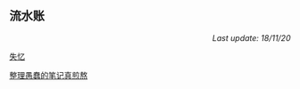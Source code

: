 ## 流水账

<p align="right"><I>Last update: 18/11/20</I></p>

[失忆](Life/181120_失忆.md)

[整理愚蠢的笔记真煎熬](Life/181106_整理愚蠢的笔记真煎熬.md)